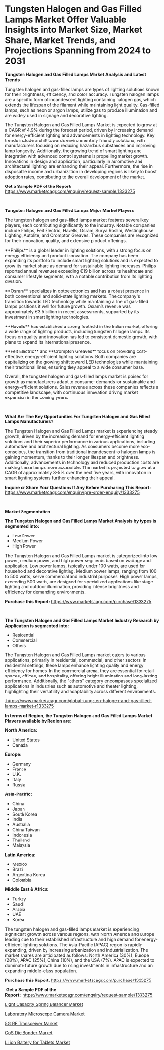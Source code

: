 <p><h1>Tungsten Halogen and Gas Filled Lamps Market Offer Valuable Insights into Market Size, Market Share, Market Trends, and Projections Spanning from 2024 to 2031</h1></p><p><strong>Tungsten Halogen and Gas Filled Lamps Market Analysis and Latest Trends</strong></p>
<p><p>Tungsten halogen and gas-filled lamps are types of lighting solutions known for their brightness, efficiency, and color accuracy. Tungsten halogen lamps are a specific form of incandescent lighting containing halogen gas, which extends the lifespan of the filament while maintaining light quality. Gas-filled lamps, such as neon or argon lamps, utilize gas to produce illumination and are widely used in signage and decorative lighting.</p><p>The Tungsten Halogen and Gas Filled Lamps Market is expected to grow at a CAGR of 4.9% during the forecast period, driven by increasing demand for energy-efficient lighting and advancements in lighting technology. Key trends include a shift towards environmentally friendly solutions, with manufacturers focusing on reducing hazardous substances and improving lamp longevity. Additionally, the growing trend of smart lighting and integration with advanced control systems is propelling market growth. Innovations in design and application, particularly in automotive and architectural lighting, are enhancing their appeal. Furthermore, the rise in disposable income and urbanization in developing regions is likely to boost adoption rates, contributing to the overall development of the market.</p></p>
<p><strong>Get a Sample PDF of the Report:&nbsp;</strong> <a href="https://www.marketscagr.com/enquiry/request-sample/1333275?utm_campaign=1278&utm_medium=2&utm_source=Github&utm_content=ia&utm_term=01102024&utm_id=tungsten-halogen-and-gas-filled-lamps">https://www.marketscagr.com/enquiry/request-sample/1333275</a></p>
<p>&nbsp;</p>
<p><strong>Tungsten Halogen and Gas Filled Lamps Major Market Players</strong></p>
<p><p>The tungsten halogen and gas-filled lamps market features several key players, each contributing significantly to the industry. Notable companies include Philips, Feit Electric, Havells, Osram, Surya Roshni, Westinghouse Lighting, Autolite, and Crompton Greaves. These companies are recognized for their innovation, quality, and extensive product offerings.</p><p>**Philips** is a global leader in lighting solutions, with a strong focus on energy efficiency and product innovation. The company has been expanding its portfolio to include smart lighting solutions and is expected to grow its market share as demand for sustainable lighting increases. Philips reported annual revenues exceeding €19 billion across its healthcare and consumer lifestyle segments, with a notable contribution from its lighting division.</p><p>**Osram** specializes in optoelectronics and has a robust presence in both conventional and solid-state lighting markets. The company's transition towards LED technology while maintaining a line of gas-filled lamps positions it well for future growth. Osram’s revenue was approximately €3.5 billion in recent assessments, supported by its investment in smart lighting technologies.</p><p>**Havells** has established a strong foothold in the Indian market, offering a wide range of lighting products, including tungsten halogen lamps. Its focus on quality and innovation has led to consistent domestic growth, with plans to expand its international presence.</p><p>**Feit Electric** and **Crompton Greaves** focus on providing cost-effective, energy-efficient lighting solutions. Both companies are capitalizing on the growing shift toward LED technologies while maintaining their traditional lines, ensuring they appeal to a wide consumer base.</p><p>Overall, the tungsten halogen and gas-filled lamps market is poised for growth as manufacturers adapt to consumer demands for sustainable and energy-efficient solutions. Sales revenue across these companies reflects a competitive landscape, with continuous innovation driving market expansion in the coming years.</p></p>
<p>&nbsp;</p>
<p><strong>What Are The Key Opportunities For Tungsten Halogen and Gas Filled Lamps Manufacturers?</strong></p>
<p><p>The Tungsten Halogen and Gas Filled Lamps market is experiencing steady growth, driven by the increasing demand for energy-efficient lighting solutions and their superior performance in various applications, including automotive and architectural lighting. As consumers become more eco-conscious, the transition from traditional incandescent to halogen lamps is gaining momentum, thanks to their longer lifespan and brightness. Additionally, advancements in technology and reduced production costs are making these lamps more accessible. The market is projected to grow at a CAGR of approximately 3-5% over the next five years, with innovation in smart lighting systems further enhancing their appeal.</p></p>
<p><strong>Inquire or Share Your Questions If Any Before Purchasing This Report:</strong> <a href="https://www.marketscagr.com/enquiry/pre-order-enquiry/1333275?utm_campaign=1278&utm_medium=2&utm_source=Github&utm_content=ia&utm_term=01102024&utm_id=tungsten-halogen-and-gas-filled-lamps">https://www.marketscagr.com/enquiry/pre-order-enquiry/1333275</a></p>
<p>&nbsp;</p>
<p><strong>Market Segmentation</strong></p>
<p><strong>The Tungsten Halogen and Gas Filled Lamps Market Analysis by types is segmented into:</strong></p>
<p><ul><li>Low Power</li><li>Medium Power</li><li>High Power</li></ul></p>
<p><p>The Tungsten Halogen and Gas Filled Lamps market is categorized into low power, medium power, and high power segments based on wattage and application. Low power lamps, typically under 100 watts, are used for household and decorative lighting. Medium power lamps, ranging from 100 to 500 watts, serve commercial and industrial purposes. High power lamps, exceeding 500 watts, are designed for specialized applications like stage lighting and outdoor illumination, providing intense brightness and efficiency for demanding environments.</p></p>
<p><strong>Purchase this Report:&nbsp;</strong><a href="https://www.marketscagr.com/purchase/1333275?utm_campaign=1278&utm_medium=2&utm_source=Github&utm_content=ia&utm_term=01102024&utm_id=tungsten-halogen-and-gas-filled-lamps">https://www.marketscagr.com/purchase/1333275</a></p>
<p>&nbsp;</p>
<p><strong>The Tungsten Halogen and Gas Filled Lamps Market Industry Research by Application is segmented into:</strong></p>
<p><ul><li>Residential</li><li>Commercial</li><li>Others</li></ul></p>
<p><p>The Tungsten Halogen and Gas Filled Lamps market caters to various applications, primarily in residential, commercial, and other sectors. In residential settings, these lamps enhance lighting quality and energy efficiency for homes. In the commercial arena, they are essential for retail spaces, offices, and hospitality, offering bright illumination and long-lasting performance. Additionally, the "others" category encompasses specialized applications in industries such as automotive and theater lighting, highlighting their versatility and adaptability across different environments.</p></p>
<p><a href="https://www.marketscagr.com/global-tungsten-halogen-and-gas-filled-lamps-market-r1333275?utm_campaign=1278&utm_medium=2&utm_source=Github&utm_content=ia&utm_term=01102024&utm_id=tungsten-halogen-and-gas-filled-lamps">&nbsp;https://www.marketscagr.com/global-tungsten-halogen-and-gas-filled-lamps-market-r1333275</a></p>
<p><strong>In terms of Region, the Tungsten Halogen and Gas Filled Lamps Market Players available by Region are:</strong></p>
<p>
    <p> <strong> North America: </strong>
        <ul>
            <li>United States</li>
            <li>Canada</li>
        </ul>
        </p> 
    <p> <strong> Europe: </strong>
        <ul>
            <li>Germany</li>
            <li>France</li>
            <li>U.K.</li>
            <li>Italy</li>
            <li>Russia</li>
        </ul>
        </p> 
    <p> <strong> Asia-Pacific: </strong>
        <ul>
            <li>China</li>
            <li>Japan</li>
            <li>South Korea</li>
            <li>India</li>
            <li>Australia</li>
            <li>China Taiwan</li>
            <li>Indonesia</li>
            <li>Thailand</li>
            <li>Malaysia</li>
        </ul>
        </p> 
    <p> <strong> Latin America: </strong>
        <ul>
            <li>Mexico</li>
            <li>Brazil</li>
            <li>Argentina Korea</li>
            <li>Colombia</li>
        </ul>
        </p> 
    <p> <strong> Middle East & Africa: </strong>
        <ul>
            <li>Turkey</li>
            <li>Saudi</li>
            <li>Arabia</li>
            <li>UAE</li>
            <li>Korea</li>
        </ul>
    </p>
    </p>
<p><p>The tungsten halogen and gas-filled lamps market is experiencing significant growth across various regions, with North America and Europe leading due to their established infrastructure and high demand for energy-efficient lighting solutions. The Asia-Pacific (APAC) region is rapidly expanding, driven by increasing urbanization and industrialization. The market shares are anticipated as follows: North America (30%), Europe (28%), APAC (25%), China (10%), and the USA (7%). APAC is expected to dominate future growth due to rising investments in infrastructure and an expanding middle-class population.</p></p>
<p><strong>Purchase this Report: </strong><a href="https://www.marketscagr.com/purchase/1333275?utm_campaign=1278&utm_medium=2&utm_source=Github&utm_content=ia&utm_term=01102024&utm_id=tungsten-halogen-and-gas-filled-lamps">https://www.marketscagr.com/purchase/1333275</a></p>
<p>&nbsp;<strong>Get a Sample PDF of the Report:&nbsp;&nbsp;</strong><a href="https://www.marketscagr.com/enquiry/request-sample/1333275?utm_campaign=1278&utm_medium=2&utm_source=Github&utm_content=ia&utm_term=01102024&utm_id=tungsten-halogen-and-gas-filled-lamps">https://www.marketscagr.com/enquiry/request-sample/1333275</a></p>
<p><strong></strong></p>
<p><p><a href="https://github.com/AKSHATREPORTPRIME/Market-Research-Report-List-6/blob/main/light-capacity-spring-balancer-market.md?utm_campaign=1278&utm_medium=2&utm_source=Github&utm_content=ia&utm_term=01102024&utm_id=tungsten-halogen-and-gas-filled-lamps">Light Capacity Spring Balancer Market</a></p><p><a href="https://www.linkedin.com/pulse/2024-vs-2031-how-laboratory-microscope-camera-market-turned-jfbye?utm_campaign=1278&utm_medium=2&utm_source=Github&utm_content=ia&utm_term=01102024&utm_id=tungsten-halogen-and-gas-filled-lamps">Laboratory Microscope Camera Market</a></p><p><a href="https://www.linkedin.com/pulse/global-perspectives-5g-rf-transceiver-market-trends-challenges-qvuoc?utm_campaign=1278&utm_medium=2&utm_source=Github&utm_content=ia&utm_term=01102024&utm_id=tungsten-halogen-and-gas-filled-lamps">5G RF Transceiver Market</a></p><p><a href="https://issuu.com/reportprime-2/docs/cos-die-bonder-market-size-2030.ppt_e9c187dc046943?utm_campaign=1278&utm_medium=2&utm_source=Github&utm_content=ia&utm_term=01102024&utm_id=tungsten-halogen-and-gas-filled-lamps">CoS Die Bonder Market</a></p><p><a href="https://issuu.com/reportprime-2/docs/li-ion-battery-for-tablets-market-s_b2dcd8077871bb?utm_campaign=1278&utm_medium=2&utm_source=Github&utm_content=ia&utm_term=01102024&utm_id=tungsten-halogen-and-gas-filled-lamps">Li ion Battery for Tablets Market</a></p></p>